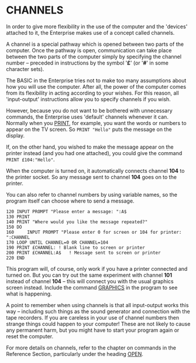 # CHANNELS
In order to give more flexibility in the use of the computer and the 'devices' attached to it, the Enterprise makes use of a concept called channels.

A channel is a special pathway which is opened between two parts of the computer. Once the pathway is open, communication can take place between the two parts of the computer simply by specifying the channel number – preceded in instructions by the symbol '**£**' (or '**#**' in some character sets).

The BASIC in the Enterprise tries not to make too many assumptions about how you will use the computer. After all, the power of the computer comes from its flexibility in acting according to your wishes. For this reason, all 'input-output' instructions allow you to specify channels if you wish.

However, because you do not want to be bothered with unnecessary commands, the Enterprise uses 'default' channels whenever it can. Normally when you [PRINT](man_cs-print.md), for example, you want the words or numbers to appear on the TV screen. So `PRINT "Hello"` puts the message on the display.

If, on the other hand, you wished to make the message appear on the printer instead (and you had one attached), you could give the command `PRINT £104:"Hello"`.

When the computer is turned on, it automatically connects channel **104** to the printer socket. So any message sent to channel **104** goes on to the printer.

You can also refer to channel numbers by using variable names, so the program itself can choose where to send a message.
```
120	INPUT PROMPT "Please enter a message: ":A$
130	PRINT
140	PRINT "Where would you like the message repeated?"
150	DO
160		INPUT PROMPT "Please enter 0 for screen or 104 for printer: ":CHANNEL
170	LOOP UNTIL CHANNEL=0 OR CHANNEL=104
190	PRINT £CHANNEL:	! Blank line to screen or printer
200	PRINT £CHANNEL:A$	! Message sent to screen or printer
220	END
```
This program will, of course, only work if you have a printer connected and turned on. But you can try out the same experiment with channel **101** instead of channel **104** – this will connect you with the usual graphics screen instead. Include the command [GRAPHICS](man_cs-graphics.md) in the program to see what is happening.

A point to remember when using channels is that all input-output works this way – including such things as the sound generator and connection with the tape recorders. If you are careless in your use of channel numbers then strange things could happen to your computer! These are not likely to cause any permanent harm, but you might have to start your program again or reset the computer.

For more details on channels, refer to the chapter on commands in the Reference Section, particularly under the heading [OPEN](man_cs-open.md).